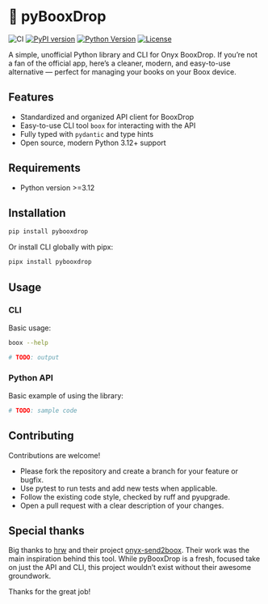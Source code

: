 # 📖 pyBooxDrop

![CI](https://github.com/filipgodlewski/pyBooxDrop/actions/workflows/ci.yml/badge.svg)
[![PyPI version](https://img.shields.io/pypi/v/booxdrop.svg)](https://pypi.org/project/booxdrop/)
[![Python Version](https://img.shields.io/pypi/pyversions/booxdrop.svg)](https://pypi.org/project/booxdrop/)
[![License](https://img.shields.io/pypi/l/booxdrop.svg)](https://github.com/filipgodlewski/pyBooxDrop/blob/main/LICENSE)

A simple, unofficial Python library and CLI for Onyx BooxDrop.
If you’re not a fan of the official app,
here’s a cleaner, modern, and easy-to-use alternative —
perfect for managing your books on your Boox device.

## Features

- Standardized and organized API client for BooxDrop
- Easy-to-use CLI tool `boox` for interacting with the API
- Fully typed with `pydantic` and type hints
- Open source, modern Python 3.12+ support

## Requirements

- Python version >=3.12

## Installation

```bash
pip install pybooxdrop
```

Or install CLI globally with pipx:

```bash
pipx install pybooxdrop
```

## Usage

### CLI

Basic usage:

```bash
boox --help

# TODO: output
```

### Python API

Basic example of using the library:

```python
# TODO: sample code
```

## Contributing

Contributions are welcome!

- Please fork the repository and create a branch for your feature or bugfix.
- Use pytest to run tests and add new tests when applicable.
- Follow the existing code style, checked by ruff and pyupgrade.
- Open a pull request with a clear description of your changes.

## Special thanks

Big thanks to [hrw](https://github.com/hrw)
and their project [onyx-send2boox](https://github.com/hrw/onyx-send2boox).
Their work was the main inspiration behind this tool.
While pyBooxDrop is a fresh, focused take on just the API and CLI,
this project wouldn’t exist without their awesome groundwork.

Thanks for the great job!
